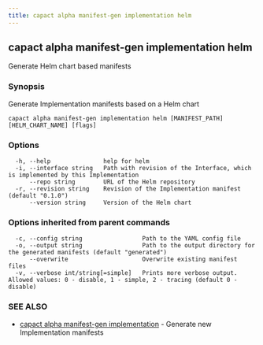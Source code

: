 ```yaml
---
title: capact alpha manifest-gen implementation helm
---
```


## capact alpha manifest-gen implementation helm

Generate Helm chart based manifests

### Synopsis

Generate Implementation manifests based on a Helm chart

```
capact alpha manifest-gen implementation helm [MANIFEST_PATH] [HELM_CHART_NAME] [flags]
```

### Options

```
  -h, --help               help for helm
  -i, --interface string   Path with revision of the Interface, which is implemented by this Implementation
      --repo string        URL of the Helm repository
  -r, --revision string    Revision of the Implementation manifest (default "0.1.0")
      --version string     Version of the Helm chart
```

### Options inherited from parent commands

```
  -c, --config string                 Path to the YAML config file
  -o, --output string                 Path to the output directory for the generated manifests (default "generated")
      --overwrite                     Overwrite existing manifest files
  -v, --verbose int/string[=simple]   Prints more verbose output. Allowed values: 0 - disable, 1 - simple, 2 - tracing (default 0 - disable)
```

### SEE ALSO

* [capact alpha manifest-gen implementation](capact_alpha_manifest-gen_implementation.md)	 - Generate new Implementation manifests

